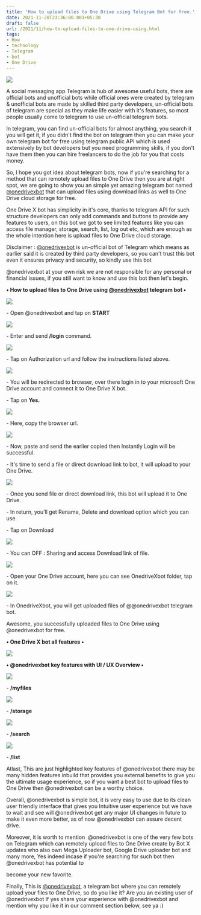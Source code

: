 ```yaml
---
title: 'How to upload files to One Drive using Telegram Bot for free.'
date: 2021-11-28T23:36:00.001+05:30
draft: false
url: /2021/11/how-to-upload-files-to-one-drive-using.html
tags: 
- How
- technology
- Telegram
- bot
- One Drive
---
```


 [![](https://lh3.googleusercontent.com/-8fpj-f4Mc5k/YaPFIlbY_NI/AAAAAAAAHnA/HfZNOOjISZUiUeYAjb284ZJ7o0sIykejgCLcBGAsYHQ/s1600/1638122778515614-0.png)](https://lh3.googleusercontent.com/-8fpj-f4Mc5k/YaPFIlbY_NI/AAAAAAAAHnA/HfZNOOjISZUiUeYAjb284ZJ7o0sIykejgCLcBGAsYHQ/s1600/1638122778515614-0.png) 

  

A social messaging app Telegram is hub of awesome useful bots, there are official bots and unofficial bots while official ones were created by telegram & unofficial bots are made by skilled third party developers, un-official bots of telegram are special as they make life easier with it's features, so most people usually come to telegram to use un-official telegram bots.

  

In telegram, you can find un-official bots for almost anything, you search it you will get it, if you didn't find the bot on telegram then you can make your own telegram bot for free using telegram public API which is used extensively by bot developers but you need programming skills, if you don't have them then you can hire freelancers to do the job for you that costs money.

  

So, I hope you got idea about telegram bots, now if you're searching for a method that can remotely upload files to One Drive then you are at right spot, we are going to show you an simple yet amazing telegram bot named [@onedrivexbot](http://t.me/onedrivexbot) that can upload files using download links as well to One Drive cloud storage for free.

  

One Drive X bot has simplicity in it's core, thanks to telegram API for such structure developers can only add commands and buttons to provide any features to users, on this bot we got to see limited features like you can access file manager, storage, search, list, log out etc, which are enough as the whole intention here is upload files to One Drive cloud storage.

  

Disclaimer : [@onedrivexbot](http://t.me/onedrivexbot) is un-official bot of Telegram which means as earlier said it is created by third party developers, so you can't trust this bot even it ensures privacy and security, so kindly use this bot

@onedrivexbot at your own risk we are not responsible for any personal or financial issues, if you still want to know and use this bot then let's begin.

**• How to upload files to One Drive using [@onedrivexbot](http://t.me/onedrivexbot) telegram bot •**

 **[![](https://lh3.googleusercontent.com/-1lJgX5-Qt44/YaPFGgzoHXI/AAAAAAAAHm8/lUxzXnaOb4s6OgI-wPAjnY4vu9Dj114tQCLcBGAsYHQ/s1600/1638122766510845-1.png)](https://lh3.googleusercontent.com/-1lJgX5-Qt44/YaPFGgzoHXI/AAAAAAAAHm8/lUxzXnaOb4s6OgI-wPAjnY4vu9Dj114tQCLcBGAsYHQ/s1600/1638122766510845-1.png)** 

\- Open @onedrivexbot and tap on **START**

  

 [![](https://lh3.googleusercontent.com/-hnZ0CWpd-W0/YaPFDm6-buI/AAAAAAAAHm0/LQF2ShECSrMjTkK9V_lmDi0JT7a0-N5TgCLcBGAsYHQ/s1600/1638122755925065-2.png)](https://lh3.googleusercontent.com/-hnZ0CWpd-W0/YaPFDm6-buI/AAAAAAAAHm0/LQF2ShECSrMjTkK9V_lmDi0JT7a0-N5TgCLcBGAsYHQ/s1600/1638122755925065-2.png) 

  

\- Enter and send **/login** command.

  

 [![](https://lh3.googleusercontent.com/-HRVkeCdEDr4/YaPFA8s2BCI/AAAAAAAAHmw/aHrQQ3gYu3w3b9mPCJW3ALEH-79KjMazgCLcBGAsYHQ/s1600/1638122745370099-3.png)](https://lh3.googleusercontent.com/-HRVkeCdEDr4/YaPFA8s2BCI/AAAAAAAAHmw/aHrQQ3gYu3w3b9mPCJW3ALEH-79KjMazgCLcBGAsYHQ/s1600/1638122745370099-3.png) 

  

\- Tap on Authorization url and follow the instructions listed above.

  

  

 [![](https://lh3.googleusercontent.com/-4RwcIEh58rI/YaPE-JpzNEI/AAAAAAAAHms/sctYCyXhaHQc7hV_-sS6jVFyM-68RjQ2ACLcBGAsYHQ/s1600/1638122724998069-4.png)](https://lh3.googleusercontent.com/-4RwcIEh58rI/YaPE-JpzNEI/AAAAAAAAHms/sctYCyXhaHQc7hV_-sS6jVFyM-68RjQ2ACLcBGAsYHQ/s1600/1638122724998069-4.png) 

  

  

\- You will be redirected to browser, over there login in to your microsoft One Drive account and connect it to One Drive X bot.

  

\- Tap on **Yes.**

 **[![](https://lh3.googleusercontent.com/-uH_fCrZ942s/YaPE5PLnGuI/AAAAAAAAHmk/kt_BQWexgrEh5nj-5ZEQFTvffF5snAeuwCLcBGAsYHQ/s1600/1638122714951913-5.png)](https://lh3.googleusercontent.com/-uH_fCrZ942s/YaPE5PLnGuI/AAAAAAAAHmk/kt_BQWexgrEh5nj-5ZEQFTvffF5snAeuwCLcBGAsYHQ/s1600/1638122714951913-5.png)** 

\- Here, copy the browser url.

  

 [![](https://lh3.googleusercontent.com/-FuHRRTQZ4WU/YaPE2fW2IoI/AAAAAAAAHmc/VHt3qtNF_pk7g1iVcbgX3qzxf98KemUGQCLcBGAsYHQ/s1600/1638122670877287-6.png)](https://lh3.googleusercontent.com/-FuHRRTQZ4WU/YaPE2fW2IoI/AAAAAAAAHmc/VHt3qtNF_pk7g1iVcbgX3qzxf98KemUGQCLcBGAsYHQ/s1600/1638122670877287-6.png) 

  

\- Now, paste and send the earlier copied then Instantly Login will be successful.

  

\- It's time to send a file or direct download link to bot, it will upload to your One Drive.

  

 [![](https://lh3.googleusercontent.com/-g5mEki8PJVg/YaPErWfaBQI/AAAAAAAAHmU/Nk9TqKGHOnQD5chvlKMudu3xPF_Zwnm9gCLcBGAsYHQ/s1600/1638122655762860-7.png)](https://lh3.googleusercontent.com/-g5mEki8PJVg/YaPErWfaBQI/AAAAAAAAHmU/Nk9TqKGHOnQD5chvlKMudu3xPF_Zwnm9gCLcBGAsYHQ/s1600/1638122655762860-7.png) 

  

\- Once you send file or direct download link, this bot will upload it to One Drive.

  

\- In return, you'll get Rename, Delete and download option which you can use.

  

\- Tap on Download

  

 [![](https://lh3.googleusercontent.com/-rjhFLB9J37c/YaPEntRrEkI/AAAAAAAAHmM/_1ZIi-HzEhkZAT2kUTxN-eRiDekweFnTACLcBGAsYHQ/s1600/1638122628906322-8.png)](https://lh3.googleusercontent.com/-rjhFLB9J37c/YaPEntRrEkI/AAAAAAAAHmM/_1ZIi-HzEhkZAT2kUTxN-eRiDekweFnTACLcBGAsYHQ/s1600/1638122628906322-8.png) 

  

\- You can OFF : Sharing and access Download link of file.

  

 [![](https://lh3.googleusercontent.com/-yqzYFxRGxKg/YaPEhNi2OXI/AAAAAAAAHmI/mhfjW8TIuE0hWEuWlWr7W13jdfZbQMbJQCLcBGAsYHQ/s1600/1638122594907539-9.png)](https://lh3.googleusercontent.com/-yqzYFxRGxKg/YaPEhNi2OXI/AAAAAAAAHmI/mhfjW8TIuE0hWEuWlWr7W13jdfZbQMbJQCLcBGAsYHQ/s1600/1638122594907539-9.png) 

  

  

\- Open your One Drive account, here you can see OnedriveXbot folder, tap on it.

  

 [![](https://lh3.googleusercontent.com/-4sQT_ErREfA/YaPEYln8YSI/AAAAAAAAHmA/7xFUk0o3oS8VoW_BJSQSN_GsaVp2yCG4ACLcBGAsYHQ/s1600/1638122533978050-10.png)](https://lh3.googleusercontent.com/-4sQT_ErREfA/YaPEYln8YSI/AAAAAAAAHmA/7xFUk0o3oS8VoW_BJSQSN_GsaVp2yCG4ACLcBGAsYHQ/s1600/1638122533978050-10.png) 

  

  

  

\- In OnedriveXbot, you will get uploaded files of @@onedrivexbot telegram bot.

  

  

Awesome, you successfully uploaded files to One Drive using @onedrivexbot for free.

  

**• One Drive X bot all features •**

 **[![](https://lh3.googleusercontent.com/-HTs-dO0Uuxg/YaPEJNFlURI/AAAAAAAAHl8/RNETDODUSJwIXA9AXmoVL1_LT-azPn-sgCLcBGAsYHQ/s1600/1638122456414670-11.png)](https://lh3.googleusercontent.com/-HTs-dO0Uuxg/YaPEJNFlURI/AAAAAAAAHl8/RNETDODUSJwIXA9AXmoVL1_LT-azPn-sgCLcBGAsYHQ/s1600/1638122456414670-11.png)** 

**• @onedrivexbot key features with UI / UX Overview •**

 **[![](https://lh3.googleusercontent.com/-aRBsSTQb1Bs/YaPD18Twe-I/AAAAAAAAHlw/OioB13hOhNMrbCPYJ5zLVhUypxoYylaRwCLcBGAsYHQ/s1600/1638122439420308-12.png)](https://lh3.googleusercontent.com/-aRBsSTQb1Bs/YaPD18Twe-I/AAAAAAAAHlw/OioB13hOhNMrbCPYJ5zLVhUypxoYylaRwCLcBGAsYHQ/s1600/1638122439420308-12.png)** 

\- **/myfiles**

  

 [![](https://lh3.googleusercontent.com/-KapdJuN8XtU/YaPDxlsqt3I/AAAAAAAAHls/XtUvOsO-Xh0bBI5mv9djvYoarVH88fDvACLcBGAsYHQ/s1600/1638122282633981-13.png)](https://lh3.googleusercontent.com/-KapdJuN8XtU/YaPDxlsqt3I/AAAAAAAAHls/XtUvOsO-Xh0bBI5mv9djvYoarVH88fDvACLcBGAsYHQ/s1600/1638122282633981-13.png) 

  

\- **/storage**

 **[![](https://lh3.googleusercontent.com/-csqWlUWVdQA/YaPDKEHnH3I/AAAAAAAAHlg/odebRm_0N6kfOxfUgzhe5AKlCu8l_YJwwCLcBGAsYHQ/s1600/1638122268506442-14.png)](https://lh3.googleusercontent.com/-csqWlUWVdQA/YaPDKEHnH3I/AAAAAAAAHlg/odebRm_0N6kfOxfUgzhe5AKlCu8l_YJwwCLcBGAsYHQ/s1600/1638122268506442-14.png)** 

\- **/search**

  

 [![](https://lh3.googleusercontent.com/-i9Cp-ZdgSU8/YaPDGxJIIXI/AAAAAAAAHlc/mxNkibDA3eINsVdAnypgWGh_72ywARZoACLcBGAsYHQ/s1600/1638122258348957-15.png)](https://lh3.googleusercontent.com/-i9Cp-ZdgSU8/YaPDGxJIIXI/AAAAAAAAHlc/mxNkibDA3eINsVdAnypgWGh_72ywARZoACLcBGAsYHQ/s1600/1638122258348957-15.png) 

  

\- **/list**

Atlast, This are just highlighted key features of @onedrivexbot there may be many hidden features inbuild that provides you external benefits to give you the ultimate usage experience, so if you want a best bot to upload files to One Drive then @onedrivexbot can be a worthy choice.

  

Overall, @onedrivexbot is simple bot, it is very easy to use due to its clean user friendly interface that gives you Intuitive user experience but we have to wait and see will @onedrivexbot get any major UI changes in future to make it even more better, as of now @onedrivexbot can assure decent drive.

  

Moreover, it is worth to mention  @onedrivexbot is one of the very few bots on Telegram which can remotely upload files to One Drive create by Bot X updates who also own Mega Uploader bot, Google Drive uploader bot and many more, Yes indeed incase if you're searching for such bot then @onedrivexbot has potential to 

become your new favorite.  

  

Finally, This is [@onedrivexbot](http://t.me/onedrivexbot), a telegram bot where you can remotely upload your files to One Drive, so do you like it? Are you an existing user of @onedrivexbot If yes share your experience with @onedrivexbot and mention why you like it in our comment section below, see ya :)